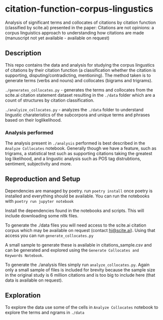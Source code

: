 # citation-function-corpus-lingustics
Analysis of significant terms and collocates of citations by citation function (classified by scite.ai) presented in the paper: Citations are not opinions: a corpus linguistics approach to understanding how citations are made (manuscript not yet available - available on request)
## Description

This repo contains the data and analysis for studying the corpus lingustics of citations by their citation function (a classification whether the citation is supporting, disputing/contradicting, mentioning). The method taken is to generate terms (verbs and nouns) and collocates (bigrams and trigrams).

`./generates_collocates.py` - generates the terms and collocates from the scite.ai citation statement dataset resulting in the `./data` folder which are a count of structures by citation classification.

`./analyize_collocates.py` - analyzes the `./data` folder to understand lingustic charateristics of the subcorpora and unique terms and phrases based on their loglikelihood.

### Analysis performed

The analysis present in `./analysis` performed is best described in the `Analyze Collocates` notebook. Generally though we have a feature, such as trigrams, a statistical test such as supporting citations taking the greatest log likelihood, and a lingustic analysis such as POS tag distrubtions, sentiment, subjectivity and more.
## Reproduction and Setup

Dependencies are managed by poetry. run `poetry install` once poetry is installed and everything should be available. You can run the notebooks with `poetry run jupyter notebook`

Install the dependencies found in the notebooks and scripts. This will include downloading some nltk files.

To generate the ./data files you will need access to the scite.ai citation corpus which may be available on request (contact hi@scite.ai). Using that access you can run `generate_collocates.py`

A small sample to generate these is available in citations_sample.csv and can be generated and explored using the `Generate Collocates and Keywords Notebook`.

To generate the ./analysis files simply run `analyze_collocates.py`. Again only a small sample of files is included for brevity because the sample size in the original study is 6 million citations and is too big to include here (that data is available on request).

## Exploration

To explore the data use some of the cells in `Analyze Collocates` notebook to explore the terms and ngrams in `./data`
